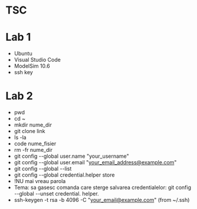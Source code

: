# TSC


# Lab 1
- Ubuntu
- Visual Studio Code
- ModelSim 10.6
- ssh key

# Lab 2
- pwd
- cd ~
- mkdir nume_dir
- git clone link
- ls -la
- code nume_fisier
- rm -fr nume_dir
- git config --global user.name "your_username"
- git config --global user.email "your_email_address@example.com"
- git config --global --list
- git config --global credential.helper store
- !NU mai vreau parola 
- Tema: sa gasesc comanda care sterge salvarea credentialelor: git config --global --unset credential. helper.
- ssh-keygen -t rsa -b 4096 -C "your_email@example.com" (from ~/.ssh)
